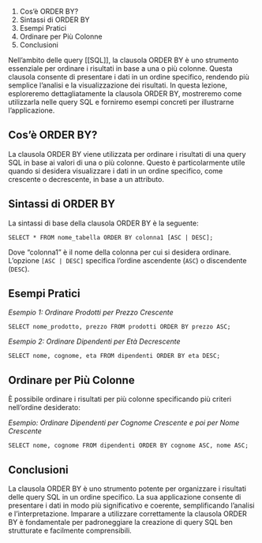 
1.  Cos’è ORDER BY?
2.  Sintassi di ORDER BY
3.  Esempi Pratici
4.  Ordinare per Più Colonne
5.  Conclusioni

Nell’ambito delle query [[SQL]], la clausola ORDER BY è uno strumento essenziale per ordinare i risultati in base a una o più colonne. Questa clausola consente di presentare i dati in un ordine specifico, rendendo più semplice l’analisi e la visualizzazione dei risultati. In questa lezione, esploreremo dettagliatamente la clausola ORDER BY, mostreremo come utilizzarla nelle query SQL e forniremo esempi concreti per illustrarne l’applicazione.

Cos’è ORDER BY?
---------------

La clausola ORDER BY viene utilizzata per ordinare i risultati di una query SQL in base ai valori di una o più colonne. Questo è particolarmente utile quando si desidera visualizzare i dati in un ordine specifico, come crescente o decrescente, in base a un attributo.

Sintassi di ORDER BY
--------------------

La sintassi di base della clausola ORDER BY è la seguente:

```
SELECT * FROM nome_tabella ORDER BY colonna1 [ASC | DESC];
```


Dove “colonna1” è il nome della colonna per cui si desidera ordinare. L’opzione `[ASC | DESC]` specifica l’ordine ascendente (`ASC`) o discendente (`DESC`).

Esempi Pratici
--------------

_Esempio 1: Ordinare Prodotti per Prezzo Crescente_

```
SELECT nome_prodotto, prezzo FROM prodotti ORDER BY prezzo ASC;
```


_Esempio 2: Ordinare Dipendenti per Età Decrescente_

```
SELECT nome, cognome, eta FROM dipendenti ORDER BY eta DESC;
```


Ordinare per Più Colonne
------------------------

È possibile ordinare i risultati per più colonne specificando più criteri nell’ordine desiderato:

_Esempio: Ordinare Dipendenti per Cognome Crescente e poi per Nome Crescente_

```
SELECT nome, cognome FROM dipendenti ORDER BY cognome ASC, nome ASC;
```


Conclusioni
-----------

La clausola ORDER BY è uno strumento potente per organizzare i risultati delle query SQL in un ordine specifico. La sua applicazione consente di presentare i dati in modo più significativo e coerente, semplificando l’analisi e l’interpretazione. Imparare a utilizzare correttamente la clausola ORDER BY è fondamentale per padroneggiare la creazione di query SQL ben strutturate e facilmente comprensibili.